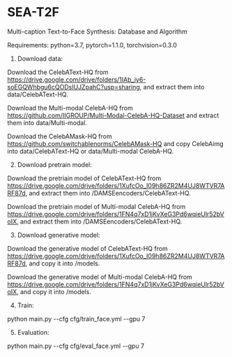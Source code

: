# SEA-T2F
Multi-caption Text-to-Face Synthesis: Database and Algorithm

Requirements: python=3.7, pytorch=1.1.0, torchvision=0.3.0

1. Download data:

Download the CelebAText-HQ from https://drive.google.com/drive/folders/1IAb_iy6-soEGQWhbgu6cQODsIUJZpahC?usp=sharing, and extract them into data/CelebAText-HQ.

Download the Multi-modal CelebA-HQ from https://github.com/IIGROUP/Multi-Modal-CelebA-HQ-Dataset and extract them into data/Multi-modal.

Download the CelebAMask-HQ from https://github.com/switchablenorms/CelebAMask-HQ  and copy CelebAimg into data/CelebAText-HQ or data/Multi-modal CelebA-HQ.

2. Download pretrain model:

Download the pretriain model of CelebAText-HQ from https://drive.google.com/drive/folders/1XufcOo_I09h86ZR2M4UJ8WTVR7ARF87d, and extract them into /DAMSEencoders/CelebAText-HQ.

Download the pretriain model of Multi-modal CelebA-HQ from https://drive.google.com/drive/folders/1FN4q7xD1jKvXeG3Pd6wqieUlr52bVoIX, and extract them into /DAMSEencoders/CelebAText-HQ.

3. Download generative model:

Download the generative model of CelebAText-HQ from https://drive.google.com/drive/folders/1XufcOo_I09h86ZR2M4UJ8WTVR7ARF87d, and copy it into /models.

Download the generative model of Multi-modal CelebA-HQ from https://drive.google.com/drive/folders/1FN4q7xD1jKvXeG3Pd6wqieUlr52bVoIX, and copy it into /models.

4. Train:

python main.py --cfg cfg/train_face.yml --gpu 7

5. Evaluation:

python main.py --cfg cfg/eval_face.yml --gpu 7

